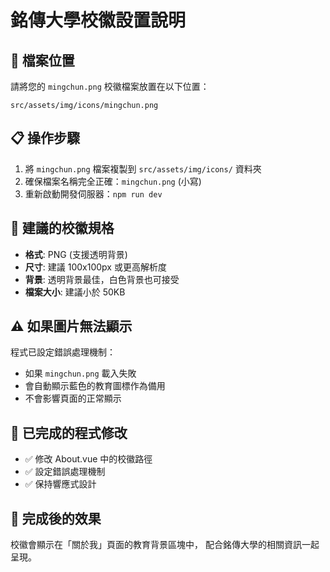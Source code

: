 # 銘傳大學校徽設置說明

## 📍 檔案位置

請將您的 `mingchun.png` 校徽檔案放置在以下位置：

```
src/assets/img/icons/mingchun.png
```

## 📋 操作步驟

1. 將 `mingchun.png` 檔案複製到 `src/assets/img/icons/` 資料夾
2. 確保檔案名稱完全正確：`mingchun.png` (小寫)
3. 重新啟動開發伺服器：`npm run dev`

## 🎨 建議的校徽規格

- **格式**: PNG (支援透明背景)
- **尺寸**: 建議 100x100px 或更高解析度
- **背景**: 透明背景最佳，白色背景也可接受
- **檔案大小**: 建議小於 50KB

## ⚠️ 如果圖片無法顯示

程式已設定錯誤處理機制：

- 如果 `mingchun.png` 載入失敗
- 會自動顯示藍色的教育圖標作為備用
- 不會影響頁面的正常顯示

## 🔧 已完成的程式修改

- ✅ 修改 About.vue 中的校徽路徑
- ✅ 設定錯誤處理機制
- ✅ 保持響應式設計

## 🎯 完成後的效果

校徽會顯示在「關於我」頁面的教育背景區塊中，
配合銘傳大學的相關資訊一起呈現。
